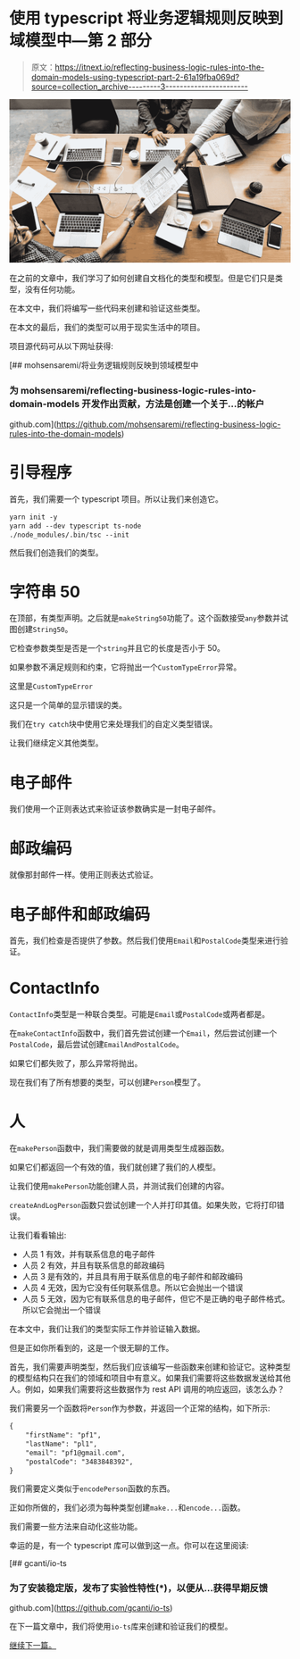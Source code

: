 # 使用 typescript 将业务逻辑规则反映到域模型中—第 2 部分

> 原文：<https://itnext.io/reflecting-business-logic-rules-into-the-domain-models-using-typescript-part-2-61a19fba069d?source=collection_archive---------3----------------------->

![](img/a86e0f73d52fa2b9de709cf5d33b222f.png)

在之前的文章中，我们学习了如何创建自文档化的类型和模型。但是它们只是类型，没有任何功能。

在本文中，我们将编写一些代码来创建和验证这些类型。

在本文的最后，我们的类型可以用于现实生活中的项目。

项目源代码可从以下网址获得:

[](https://github.com/mohsensaremi/reflecting-business-logic-rules-into-the-domain-models) [## mohsensaremi/将业务逻辑规则反映到领域模型中

### 为 mohsensaremi/reflecting-business-logic-rules-into-domain-models 开发作出贡献，方法是创建一个关于…的帐户

github.com](https://github.com/mohsensaremi/reflecting-business-logic-rules-into-the-domain-models) 

# 引导程序

首先，我们需要一个 typescript 项目。所以让我们来创造它。

```
yarn init -y
yarn add --dev typescript ts-node
./node_modules/.bin/tsc --init
```

然后我们创造我们的类型。

# 字符串 50

在顶部，有类型声明。之后就是`makeString50`功能了。这个函数接受`any`参数并试图创建`String50`。

它检查参数类型是否是一个`string`并且它的长度是否小于 50。

如果参数不满足规则和约束，它将抛出一个`CustomTypeError`异常。

这里是`CustomTypeError`

这只是一个简单的显示错误的类。

我们在`try catch`块中使用它来处理我们的自定义类型错误。

让我们继续定义其他类型。

# 电子邮件

我们使用一个正则表达式来验证该参数确实是一封电子邮件。

# 邮政编码

就像那封邮件一样。使用正则表达式验证。

# 电子邮件和邮政编码

首先，我们检查是否提供了参数。然后我们使用`Email`和`PostalCode`类型来进行验证。

# ContactInfo

`ContactInfo`类型是一种联合类型。可能是`Email`或`PostalCode`或两者都是。

在`makeContactInfo`函数中，我们首先尝试创建一个`Email`，然后尝试创建一个`PostalCode`，最后尝试创建`EmailAndPostalCode`。

如果它们都失败了，那么异常将抛出。

现在我们有了所有想要的类型，可以创建`Person`模型了。

# 人

在`makePerson`函数中，我们需要做的就是调用类型生成器函数。

如果它们都返回一个有效的值，我们就创建了我们的人模型。

让我们使用`makePerson`功能创建人员，并测试我们创建的内容。

`createAndLogPerson`函数只尝试创建一个人并打印其值。如果失败，它将打印错误。

让我们看看输出:

*   人员 1 有效，并有联系信息的电子邮件
*   人员 2 有效，并且有联系信息的邮政编码
*   人员 3 是有效的，并且具有用于联系信息的电子邮件和邮政编码
*   人员 4 无效，因为它没有任何联系信息。所以它会抛出一个错误
*   人员 5 无效，因为它有联系信息的电子邮件，但它不是正确的电子邮件格式。所以它会抛出一个错误

在本文中，我们让我们的类型实际工作并验证输入数据。

但是正如你所看到的，这是一个很无聊的工作。

首先，我们需要声明类型，然后我们应该编写一些函数来创建和验证它。这种类型的模型结构只在我们的领域和项目中有意义。如果我们需要将这些数据发送给其他人。例如，如果我们需要将这些数据作为 rest API 调用的响应返回，该怎么办？

我们需要另一个函数将`Person`作为参数，并返回一个正常的结构，如下所示:

```
{
    "firstName": "pf1",
    "lastName": "pl1",
    "email": "pf1@gmail.com",
    "postalCode": "3483848392",
}
```

我们需要定义类似于`encodePerson`函数的东西。

正如你所做的，我们必须为每种类型创建`make...`和`encode...`函数。

我们需要一些方法来自动化这些功能。

幸运的是，有一个 typescript 库可以做到这一点。你可以在这里阅读:

[](https://github.com/gcanti/io-ts) [## gcanti/io-ts

### 为了安装稳定版，发布了实验性特性(*)，以便从…获得早期反馈

github.com](https://github.com/gcanti/io-ts) 

在下一篇文章中，我们将使用`io-ts`库来创建和验证我们的模型。

[继续下一篇。](https://medium.com/@mohsen.sareminia/reflecting-business-logic-rules-into-the-domain-models-using-typescript-part-3-aa8998bc6d29)